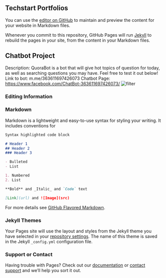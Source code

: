 ## Techstart Portfolios

You can use the [editor on GitHub](https://github.com/Arkymongoose/Arkymongoose.github.io/edit/master/README.md) to maintain and preview the content for your website in Markdown files.

Whenever you commit to this repository, GitHub Pages will run [Jekyll](https://jekyllrb.com/) to rebuild the pages in your site, from the content in your Markdown files.


## Chatbot Project
Description: QuoraBot is a bot that will give hot topics of question for today, as well as searching questions you may have. Feel free to test it out below!
Link to bot: m.me/363611697426073
Chatbot Page: https://www.facebook.com/ChatBot-363611697426073/
![filter](Arkymongoose.jpg?raw=true "ChatBot")


### Editing Information



### Markdown

Markdown is a lightweight and easy-to-use syntax for styling your writing. It includes conventions for

```markdown
Syntax highlighted code block

# Header 1
## Header 2
### Header 3

- Bulleted
- List

1. Numbered
2. List

**Bold** and _Italic_ and `Code` text

[Link](url) and ![Image](src)
```

For more details see [GitHub Flavored Markdown](https://guides.github.com/features/mastering-markdown/).

### Jekyll Themes

Your Pages site will use the layout and styles from the Jekyll theme you have selected in your [repository settings](https://github.com/Arkymongoose/Arkymongoose.github.io/settings). The name of this theme is saved in the Jekyll `_config.yml` configuration file.

### Support or Contact

Having trouble with Pages? Check out our [documentation](https://help.github.com/categories/github-pages-basics/) or [contact support](https://github.com/contact) and we’ll help you sort it out.
